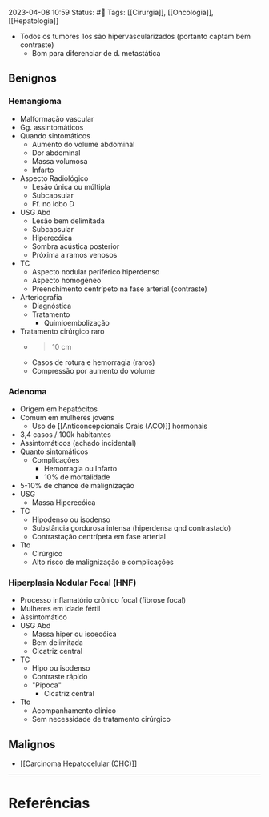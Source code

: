 2023-04-08 10:59
Status: #🌱 
Tags: [[Cirurgia]], [[Oncologia]], [[Hepatologia]]
<br/>
- Todos os tumores 1os são hipervascularizados (portanto captam bem contraste)
	- Bom para diferenciar de d. metastática
## Benignos
### Hemangioma
- Malformação vascular
- Gg. assintomáticos
- Quando sintomáticos
	- Aumento do volume abdominal
	- Dor abdominal
	- Massa volumosa
	- Infarto
- Aspecto Radiológico
	- Lesão única ou múltipla
	- Subcapsular
	- Ff. no lobo D
- USG Abd
	- Lesão bem delimitada
	- Subcapsular
	- Hiperecóica
	- Sombra acústica posterior
	- Próxima a ramos venosos
- TC
	- Aspecto nodular periférico hiperdenso
	- Aspecto homogêneo
	- Preenchimento centrípeto na fase arterial (contraste)
- Arteriografia
	- Diagnóstica
	- Tratamento
		- Quimioembolização
- Tratamento cirúrgico raro
	- >10 cm
	- Casos de rotura e hemorragia (raros)
	- Compressão por aumento do volume
### Adenoma
- Origem em hepatócitos
- Comum em mulheres jovens
	- Uso de [[Anticoncepcionais Orais (ACO)]] hormonais 
- 3,4 casos / 100k habitantes
- Assintomáticos (achado incidental)
- Quanto sintomáticos
	- Complicações
		- Hemorragia ou Infarto
		- 10% de mortalidade
- 5-10% de chance de malignização
- USG
	- Massa Hiperecóica
- TC
	- Hipodenso ou isodenso
	- Substância gordurosa intensa (hiperdensa qnd contrastado)
	- Contrastação centrípeta em fase arterial
- Tto
	- Cirúrgico
	- Alto risco de malignização e complicações
### Hiperplasia Nodular Focal (HNF)
- Processo inflamatório crônico focal (fibrose focal)
- Mulheres em idade fértil
- Assintomático
- USG Abd
	- Massa hiper ou isoecóica
	- Bem delimitada
	- Cicatriz central
- TC
	- Hipo ou isodenso
	- Contraste rápido
	- "Pipoca"
		- Cicatriz central
- Tto
	- Acompanhamento clínico
	- Sem necessidade de tratamento cirúrgico
## Malignos
- [[Carcinoma Hepatocelular (CHC)]]
____
# Referências

